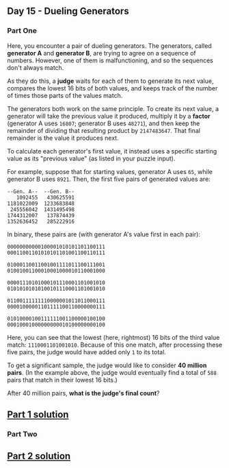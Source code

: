## Day 15 - Dueling Generators

### Part One

Here, you encounter a pair of dueling generators. The generators, called **generator A**
and **generator B**, are trying to agree on a sequence of numbers. However, one of them
is malfunctioning, and so the sequences don't always match.

As they do this, a **judge** waits for each of them to generate its next value, compares the lowest
16 bits of both values, and keeps track of the number of times those parts of the values match.

The generators both work on the same principle. To create its next value, a generator will take
the previous value it produced, multiply it by a **factor** (generator A uses `16807`;
generator B uses `48271`), and then keep the remainder of dividing that resulting product
by `2147483647`. That final remainder is the value it produces next.

To calculate each generator's first value, it instead uses a specific starting value as its
"previous value" (as listed in your puzzle input).

For example, suppose that for starting values, generator A uses `65`, while generator B uses `8921`.
Then, the first five pairs of generated values are:

```
--Gen. A--  --Gen. B--
   1092455   430625591
1181022009  1233683848
 245556042  1431495498
1744312007   137874439
1352636452   285222916
```

In binary, these pairs are (with generator A's value first in each pair):

```
00000000000100001010101101100111
00011001101010101101001100110111

01000110011001001111011100111001
01001001100010001000010110001000

00001110101000101110001101001010
01010101010100101110001101001010

01100111111110000001011011000111
00001000001101111100110000000111

01010000100111111001100000100100
00010001000000000010100000000100
```

Here, you can see that the lowest (here, rightmost) 16 bits of the third value match:
`1110001101001010`. Because of this one match, after processing these five pairs, the judge
would have added only `1` to its total.

To get a significant sample, the judge would like to consider **40 million pairs**. (In the example
above, the judge would eventually find a total of `588` pairs that match in their lowest 16 bits.)

After 40 million pairs, **what is the judge's final count**?

[Part 1 solution][1]
--------------------

### Part Two

[Part 2 solution][2]
--------------------


[1]: part_1.py
[2]: part_2.py